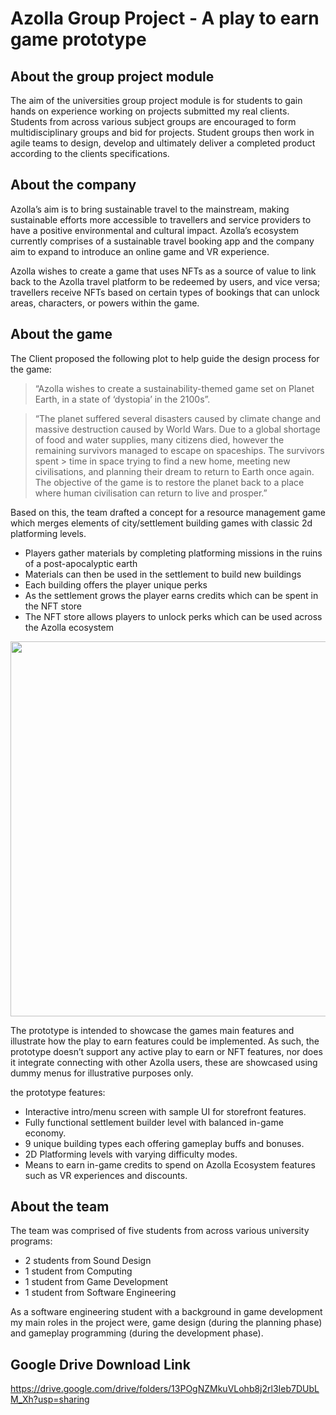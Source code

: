 # Azolla Group Project - A play to earn game prototype

## About the group project module
The aim of the universities group project module is for students to gain hands on experience working on projects submitted my real clients. Students from across various subject groups are encouraged to form multidisciplinary groups and bid for projects. Student groups then work in agile teams to design, develop and ultimately deliver a completed product according to the clients specifications. 

## About the company
Azolla’s aim is to bring sustainable travel to the mainstream, making sustainable efforts more accessible to travellers and service providers to have a positive environmental and cultural impact. Azolla’s ecosystem currently comprises of a sustainable travel booking app and the company aim to expand to introduce an online game and VR experience.

Azolla wishes to create a game that uses NFTs as a source of value to link back to the Azolla travel platform to be redeemed by users, and vice versa; travellers receive NFTs based on certain types of bookings that can unlock areas, characters, or powers within the game. 

## About the game

The Client proposed the following plot to help guide the design process for the game:

> “Azolla wishes to create a sustainability-themed game set on Planet Earth, in a state of ‘dystopia’ in the 2100s”.

> “The planet suffered several disasters caused by climate change and massive destruction caused by World Wars. Due to a global shortage of food and water supplies, many citizens died, however the remaining survivors managed to escape on spaceships. The survivors spent > time in space trying to find a new home, meeting new civilisations, and planning their dream to return to Earth once again. The objective of the game is to restore the planet back to a place where human civilisation can return to live and prosper.”

Based on this, the team drafted a concept for a resource management game which merges elements of city/settlement building games with classic 2d platforming levels. 

* Players gather materials by completing platforming missions in the ruins of a post-apocalyptic earth
* Materials can then be used in the settlement to build new buildings
* Each building offers the player unique perks 
* As the settlement grows the player earns credits which can be spent in the NFT store
* The NFT store allows players to unlock perks which can be used across the Azolla ecosystem

<img src='https://github.com/dv-dev-6000/AzollaGP/blob/master/sample.gif' width='600'> <br>

The prototype is intended to showcase the games main features and illustrate how the play to earn features could be implemented. As such, the prototype doesn’t support any active play to earn or NFT features, nor does it integrate connecting with other Azolla users, these are showcased using dummy menus for illustrative purposes only. 

the prototype features:

* Interactive intro/menu screen with sample UI for storefront features.
* Fully functional settlement builder level with balanced in-game economy.
* 9 unique building types each offering gameplay buffs and bonuses. 
* 2D Platforming levels with varying difficulty modes.
* Means to earn in-game credits to spend on Azolla Ecosystem features such as VR experiences and discounts. 

## About the team

The team was comprised of five students from across various university programs:
* 2 students from Sound Design
* 1 student from Computing
* 1 student from Game Development
* 1 student from Software Engineering

As a software engineering student with a background in game development my main roles in the project were, game design (during the planning phase) and gameplay programming (during the development phase).

## Google Drive Download Link

https://drive.google.com/drive/folders/13POgNZMkuVLohb8j2rl3Ieb7DUbLM_Xh?usp=sharing
